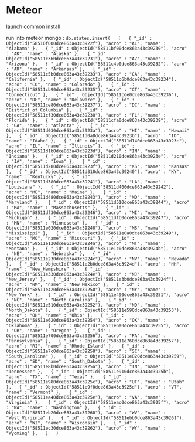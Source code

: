 # Meteor

launch common install

run into meteor mongo : 
`db.states.insert(  
    [  
        { "_id" : ObjectId("58510f000dce863a43c3922f"), "acro" : "AL", "name" : "Alabama" },  
        { "_id" : ObjectId("58511bf00dce863a43c39230"), "acro" : "AK", "name" : "Alaska" },  
        { "_id" : ObjectId("58511c360dce863a43c39231"), "acro" : "AZ", "name" : "Arizona" },  
        { "_id" : ObjectId("58511c4b0dce863a43c39232"), "acro" : "AR", "name" : "Arkansas" },  
        { "_id" : ObjectId("58511c5b0dce863a43c39233"), "acro" : "CA", "name" : "California" },  
        { "_id" : ObjectId("58511c6b0dce863a43c39234"), "acro" : "CO", "name" : "Colorado" },  
        { "_id" : ObjectId("58511cb90dce863a43c39235"), "acro" : "CT", "name" : "Connecticut" },  
        { "_id" : ObjectId("58511cde0dce863a43c39236"), "acro" : "DE", "name" : "Delaware" },  
        { "_id" : ObjectId("58511ce80dce863a43c39237"), "acro" : "DC", "name" : "District_of_Columbia" },  
        { "_id" : ObjectId("58511cf30dce863a43c39238"), "acro" : "FL", "name" : "Florida" },  
        { "_id" : ObjectId("58511cfa0dce863a43c39239"), "acro" : "GA", "name" : "Atlanta" },  
        { "_id" : ObjectId("58511d030dce863a43c3923a"), "acro" : "HI", "name" : "Hawaii" },  
        { "_id" : ObjectId("58511d0a0dce863a43c3923b"), "acro" : "ID", "name" : "Idaho" },  
        { "_id" : ObjectId("58511d140dce863a43c3923c"), "acro" : "IL", "name" : "Illinois" },  
        { "_id" : ObjectId("58511d1b0dce863a43c3923d"), "acro" : "IN", "name" : "Indiana" },  
        { "_id" : ObjectId("58511d210dce863a43c3923e"), "acro" : "IA", "name" : "Iowa" },  
        { "_id" : ObjectId("58511d280dce863a43c3923f"), "acro" : "KS", "name" : "Kansas" },  
        { "_id" : ObjectId("58511d310dce863a43c39240"), "acro" : "KY", "name" : "Kentucky" },  
        { "_id" : ObjectId("58511d380dce863a43c39241"), "acro" : "LA", "name" : "Louisiana" },  
        { "_id" : ObjectId("58511d400dce863a43c39242"), "acro" : "ME", "name" : "Maine" },  
        { "_id" : ObjectId("58511d480dce863a43c39243"), "acro" : "MD", "name" : "Maryland" },  
        { "_id" : ObjectId("58511d510dce863a43c39244"), "acro" : "MA", "name" : "Massachusetts" },  
        { "_id" : ObjectId("58511df30dce863a43c39246"), "acro" : "MI", "name" : "Michigan" },  
        { "_id" : ObjectId("58511dfb0dce863a43c39247"), "acro" : "MN", "name" : "Minnesota" },  
        { "_id" : ObjectId("58511e020dce863a43c39248"), "acro" : "MS", "name" : "Mississippi" },  
        { "_id" : ObjectId("58511e0a0dce863a43c39249"), "acro" : "MO", "name" : "Missouri" },  
        { "_id" : ObjectId("58511e120dce863a43c3924a"), "acro" : "MT", "name" : "Montana" },  
        { "_id" : ObjectId("58511e1c0dce863a43c3924b"), "acro" : "NE", "name" : "Nebraska" },  
        { "_id" : ObjectId("58511e230dce863a43c3924c"), "acro" : "NV", "name" : "Nevada" },  
        { "_id" : ObjectId("58511e2b0dce863a43c3924d"), "acro" : "NH", "name" : "New_Hampshire" },  
        { "_id" : ObjectId("58511e330dce863a43c3924e"), "acro" : "NJ", "name" : "New_Jersey" },  
        { "_id" : ObjectId("58511e3b0dce863a43c3924f"), "acro" : "NM", "name" : "New_Mexico" },  
        { "_id" : ObjectId("58511e420dce863a43c39250"), "acro" : "NY", "name" : "New_York" },  
        { "_id" : ObjectId("58511e490dce863a43c39251"), "acro" : "NC", "name" : "North_Carolina" },  
        { "_id" : ObjectId("58511e510dce863a43c39252"), "acro" : "ND", "name" : "North_Dakota" },  
        { "_id" : ObjectId("58511e590dce863a43c39253"), "acro" : "OH", "name" : "Ohio" },  
        { "_id" : ObjectId("58511e620dce863a43c39254"), "acro" : "OK", "name" : "Oklahoma" },  
        { "_id" : ObjectId("58511e6a0dce863a43c39255"), "acro" : "OR", "name" : "Oregon" },  
        { "_id" : ObjectId("58511e700dce863a43c39256"), "acro" : "PA", "name" : "Pennsylvania" },  
        { "_id" : ObjectId("58511e760dce863a43c39257"), "acro" : "RI", "name" : "Rhode_Island" },  
        { "_id" : ObjectId("58511e7c0dce863a43c39258"), "acro" : "SC", "name" : "South_Carolina" },  
        { "_id" : ObjectId("58511e820dce863a43c39259"), "acro" : "SD", "name" : "South_Dakota" },  
        { "_id" : ObjectId("58511e8b0dce863a43c3925a"), "acro" : "TN", "name" : "Tennessee" },  
        { "_id" : ObjectId("58511e910dce863a43c3925b"), "acro" : "TX", "name" : "Texas" },  
        { "_id" : ObjectId("58511e980dce863a43c3925c"), "acro" : "UT", "name" : "Utah" },  
        { "_id" : ObjectId("58511e9f0dce863a43c3925d"), "acro" : "VT", "name" : "Vermont" },  
        { "_id" : ObjectId("58511ea40dce863a43c3925e"), "acro" : "VA", "name" : "Virginia" },  
        { "_id" : ObjectId("58511eac0dce863a43c3925f"), "acro" : "WA", "name" : "Washington" },  
        { "_id" : ObjectId("58511eb20dce863a43c39260"), "acro" : "WV", "name" : "West_Virginia" },  
        { "_id" : ObjectId("58511ebb0dce863a43c39261"), "acro" : "WI", "name" : "Wisconsin" },  
        { "_id" : ObjectId("58511ec30dce863a43c39262"), "acro" : "WY", "name" : "Wyoming" },  
    ]  
)`  

